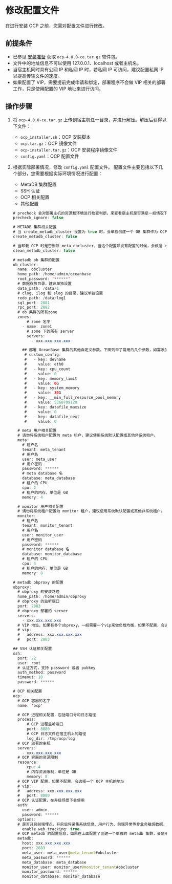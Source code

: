 # 修改配置文件

在进行安装 OCP 之前，您需对配置文件进行修改。

## 前提条件

* 已参见 [安装准备](../300.deployment-guide/400.installation-preparation.md) 获取 `ocp-4.0.0-ce.tar.gz` 软件包。
* 文件中的地址信息不可以使用 127.0.0.1、localhost 或者主机名。
* 当宿主机同时具有公网 IP 和私网 IP 时，若私网 IP 可访问，建议配置私网 IP 以提高传输文件的速度。
* 如果配置了 VIP，需要提前完成申请和绑定，部署程序不会做 VIP 相关的部署工作，只是使用配置的 VIP 地址来进行访问。

## 操作步骤

1. 将 `ocp-4.0.0-ce.tar.gz` 上传到宿主机任一目录，并进行解压。解压后获得以下文件：
   * `ocp_installer.sh`：OCP 安装脚本
   * `ocp.tar.gz`：OCP 镜像文件
   * `ocp-installer.tar.gz`：OCP 安装程序镜像文件
   * `config.yaml`：OCP 配置文件

2. 根据实际部署情况，修改 `config.yaml` 配置文件。
   配置文件主要包括以下几个部分，您需要根据实际环境情况进行配置：
   * MetaDB 集群配置
   * SSH 认证
   * OCP 相关配置
   * 其他配置
  
    ```Java
    # precheck 会对部署主机的资源和环境进行检查判断，来查看宿主机是否满足一般情况下的部署需求，一般不建议忽略 precheck。如果受限于机器资源，或者仅作为测试使用，可以选择忽略
    precheck_ignore: false

    # METADB 集群相关配置
    # 当 create_metadb_cluster 设置为 true 时，会单独创建一个 OB 集群作为 OCP 的 metadb
    create_metadb_cluster: false

    # 当卸载 OCP 时是否删除 meta obcluster，当这个配置项没有配置的时候，会根据 create_metadb_cluster 来判断
    clean_metadb_cluster: false

    # metadb ob 集群的配置
    ob_cluster:
      name: obcluster
      home_path: /home/admin/oceanbase
      root_password: '******'
      # 数据存放目录，建议单独设置
      data_path: /data/1
      # clog, ilog 和 slog 的目录，建议单独设置
      redo_path: /data/log1
      sql_port: 2881
      rpc_port: 2882
      # ob 集群的所有zone
      zones:
          # zone 名字
        - name: zone1
          # zone 下的所有 server
          servers:
            - xxx.xxx.xxx.xxx

        ## 部署 OceanBase 集群的其他自定义参数，下面列举了常用的几个参数，如需添加其他参数，可以增加对应的 `key` 和 `value` 配置
         # custom_config:
         #   - key: devname
         #     value: eth0
         #   - key: cpu_count
         #     value: 0
         #   - key: memory_limit
         #     value: 0G
         #   - key: system_memory
         #     value: 30G
         #   - key: __min_full_resource_pool_memory
         #     value: 5368709120
         #   - key: datafile_maxsize
         #     value: 0
         #   - key: datafile_next
         #     value: 0

      # meta 用户相关配置
      # 请勿将系统租户配置为 meta 租户，建议使用系统默认配置或其他非系统租户。
      meta:
        # 租户名
        tenant: meta_tenant
        # 用户名
        user: meta_user
        # 用户密码
        password: ******
        # meta database 名
        database: meta_database
        # 租户的 CPU
        cpu: 2
        # 租户的内存，单位是 GB
        memory: 4

      # monitor 用户相关配置
      # 请勿将系统租户配置为 monitor 租户，建议使用系统默认配置或其他非系统租户。
      monitor:
        # 租户名
        tenant: monitor_tenant
        # 用户名
        user: monitor_user
        # 用户密码
        password: ******
        # monitor database 名
        database: monitor_database
        # 租户的 CPU
        cpu: 4
        # 租户的内存，单位是 GB
        memory: 8

    # metadb obproxy 的配置
    obproxy:
      # obproxy 的安装路径
      home_path: /home/admin/obproxy
      # obproxy 的监听端口
      port: 2883
      # obproxy 部署的 server
      servers:
        - xxx.xxx.xxx.xxx
      # VIP 地址，如果有多个obproxy，一般需要一个vip来做负载均衡，如果不配置，会选择一个obproxy的地址
      # vip:
      #   address: xxx.xxx.xxx.xxx
      #   port: 2883

    ## SSH 认证相关配置
    ssh:
      port: 22
      user: root
      # 认证方式，支持 password 或者 pubkey
      auth_method: password
      timeout: 10
      password: ******

    # OCP 相关配置
    ocp:
      # OCP 容器的名字
      name: 'ocp'

      # OCP 进程相关配置，包括端口号和日志路径
      process:
          # OCP 进程监听端口
          port: 8080
          # OCP 日志文件在宿主机上的路径
          log_dir: /tmp/ocp/log
      # OCP 部署的主机
      servers:
        - xxx.xxx.xxx.xxx
      # OCP 容器的资源限制
      resource:
          cpu: 4
          # 内存资源限制，单位是 GB
          memory: 8
      # OCP VIP 配置，如果不配置，会选择一个 OCP 主机的地址
      # vip:
      #   address: xxx.xxx.xxx.xxx
      #   port: 8080
      # OCP 认证配置，在升级场景下会使用
      auth:
        user: admin
        password: ******
      options:
      # 是否开启前端埋点，开启后将采集系统信息、用户行为、前端异常等非业务敏感数据，用于改善产品使用体验和稳定性
        enable_web_tracking: true
      # OCP metadb 的配置信息，如果在上面配置了创建一个单独的 metadb 集群，会使用创建的集群的信息
      metadb:
        host: xxx.xxx.xxx.xxx
        port: 2883
        meta_user: meta_user@meta_tenant#obcluster
        meta_password: ******
        meta_database: meta_database
        monitor_user: monitor_user@monitor_tenant#obcluster
        monitor_password: ******
        monitor_database: monitor_database
    ```
